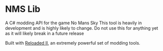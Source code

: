 # NMS Lib
A C# modding API for the game No Mans Sky This tool is heavily in development and is highly likely to change. 
Do not use this for anything yet as it will likely break in a future release

Built with [Reloaded II](https://github.com/Reloaded-Project), an extremely powerful set of modding tools.
